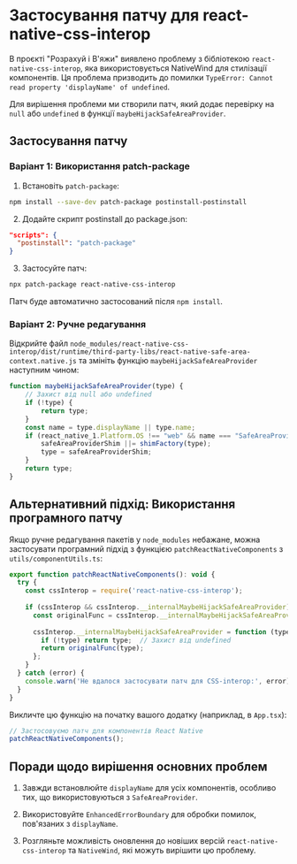 # Застосування патчу для react-native-css-interop

В проєкті "Розрахуй і В'яжи" виявлено проблему з бібліотекою `react-native-css-interop`, яка використовується NativeWind для стилізації компонентів. Ця проблема призводить до помилки `TypeError: Cannot read property 'displayName' of undefined`.

Для вирішення проблеми ми створили патч, який додає перевірку на `null` або `undefined` в функції `maybeHijackSafeAreaProvider`.

## Застосування патчу

### Варіант 1: Використання patch-package

1. Встановіть `patch-package`:

```bash
npm install --save-dev patch-package postinstall-postinstall
```

2. Додайте скрипт postinstall до package.json:

```json
"scripts": {
  "postinstall": "patch-package"
}
```

3. Застосуйте патч:

```bash
npx patch-package react-native-css-interop
```

Патч буде автоматично застосований після `npm install`.

### Варіант 2: Ручне редагування

Відкрийте файл `node_modules/react-native-css-interop/dist/runtime/third-party-libs/react-native-safe-area-context.native.js` та змініть функцію `maybeHijackSafeAreaProvider` наступним чином:

```javascript
function maybeHijackSafeAreaProvider(type) {
    // Захист від null або undefined
    if (!type) {
        return type;
    }
    const name = type.displayName || type.name;
    if (react_native_1.Platform.OS !== "web" && name === "SafeAreaProvider") {
        safeAreaProviderShim ||= shimFactory(type);
        type = safeAreaProviderShim;
    }
    return type;
}
```

## Альтернативний підхід: Використання програмного патчу

Якщо ручне редагування пакетів у `node_modules` небажане, можна застосувати програмний підхід з функцією `patchReactNativeComponents` з `utils/componentUtils.ts`:

```javascript
export function patchReactNativeComponents(): void {
  try {
    const cssInterop = require('react-native-css-interop');
    
    if (cssInterop && cssInterop.__internalMaybeHijackSafeAreaProvider) {
      const originalFunc = cssInterop.__internalMaybeHijackSafeAreaProvider;
      
      cssInterop.__internalMaybeHijackSafeAreaProvider = function (type) {
        if (!type) return type;  // Захист від undefined
        return originalFunc(type);
      };
    }
  } catch (error) {
    console.warn('Не вдалося застосувати патч для CSS-interop:', error);
  }
}
```

Викличте цю функцію на початку вашого додатку (наприклад, в `App.tsx`):

```javascript
// Застосовуємо патч для компонентів React Native
patchReactNativeComponents();
```

## Поради щодо вирішення основних проблем

1. Завжди встановлюйте `displayName` для усіх компонентів, особливо тих, що використовуються з `SafeAreaProvider`.

2. Використовуйте `EnhancedErrorBoundary` для обробки помилок, пов'язаних з `displayName`.

3. Розгляньте можливість оновлення до новіших версій `react-native-css-interop` та `NativeWind`, які можуть вирішити цю проблему.